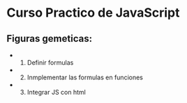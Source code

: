 # Curso Practico de JavaScript

## Figuras gemeticas: 

- 1. Definir formulas
- 2. Inmplementar las formulas en funciones
- 3. Integrar JS con html 